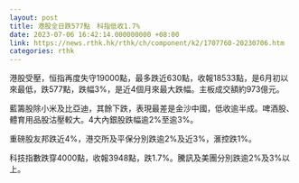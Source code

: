 ```yaml
---
layout: post
title: 港股全日跌577點　科指低收1.7%
date: 2023-07-06 16:42:14.000000000 +08:00
link: https://news.rthk.hk/rthk/ch/component/k2/1707760-20230706.htm
categories: rthk
---
```


港股受壓，恒指再度失守19000點，最多跌近630點，收報18533點，是6月初以來最低，跌577點，跌幅3%，是近4個月來最大跌幅。主板成交額約973億元。

藍籌股除小米及比亞迪，其餘下跌，表現最差是金沙中國，低收逾半成。啤酒股、體育用品股沽壓較大。4大內銀股跌幅逾2%至逾3%。

重磅股友邦跌近4%，港交所及平保分別跌逾2%及近3%，滙控跌1%。

科技指數跌穿4000點，收報3948點，跌1.7%。騰訊及美團分別跌逾2%及3%以上。
